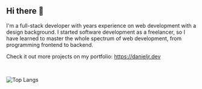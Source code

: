 ## Hi there 👋

I'm a full-stack developer with years experience on web development with a design background. I started software development as a freelancer, so I have learned to master the whole spectrum of web development, from programming frontend to backend.

Check it out more projects on my portfolio: https://danieljr.dev

<br>

![Top Langs](https://github-readme-stats.vercel.app/api/top-langs/?username=d4njunior&theme=graywhite)
